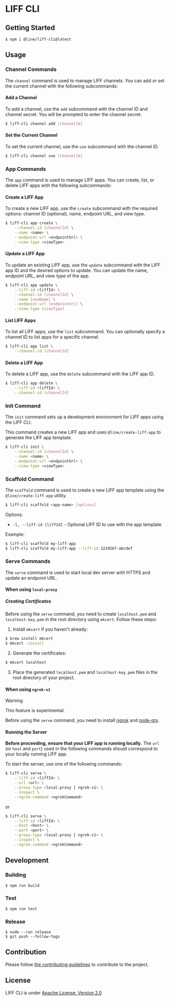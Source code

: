 # LIFF CLI

## Getting Started

```
$ npm i @line/liff-cli@latest
```

## Usage

### Channel Commands

The `channel` command is used to manage LIFF channels. You can add or set the current channel with the following subcommands:

#### Add a Channel

To add a channel, use the `add` subcommand with the channel ID and channel secret. You will be prompted to enter the channel secret.

```sh
$ liff-cli channel add [channelId]
```

#### Set the Current Channel

To set the current channel, use the `use` subcommand with the channel ID.

```sh
$ liff-cli channel use [channelId]
```

### App Commands

The `app` command is used to manage LIFF apps. You can create, list, or delete LIFF apps with the following subcommands:

#### Create a LIFF App

To create a new LIFF app, use the `create` subcommand with the required options: channel ID (optional), name, endpoint URL, and view type.

```sh
$ liff-cli app create \
    --channel-id [channelId] \
    --name <name> \
    --endpoint-url <endpointUrl> \
    --view-type <viewType>
```

#### Update a LIFF App

To update an existing LIFF app, use the `update` subcommand with the LIFF app ID and the desired options to update. You can update the name, endpoint URL, and view type of the app.

```sh
$ liff-cli app update \
    --liff-id <liffId> \
    --channel-id [channelId] \
    --name [newName] \
    --endpoint-url [endpointUrl] \
    --view-type [viewType]
```

#### List LIFF Apps

To list all LIFF apps, use the `list` subcommand. You can optionally specify a channel ID to list apps for a specific channel.

```sh
$ liff-cli app list \
    --channel-id [channelId]
```

#### Delete a LIFF App

To delete a LIFF app, use the `delete` subcommand with the LIFF app ID.

```sh
$ liff-cli app delete \
    --liff-id <liffId> \
    --channel-id [channelId]
```

### Init Command

The `init` command sets up a development environment for LIFF apps using the LIFF CLI.

This command creates a new LIFF app and uses `@line/create-liff-app` to generate the LIFF app template.

```sh
$ liff-cli init \
    --channel-id [channelId] \
    --name <name> \
    --endpoint-url <endpointUrl> \
    --view-type <viewType>
```

### Scaffold Command

The `scaffold` command is used to create a new LIFF app template using the `@line/create-liff-app` utility.

```sh
$ liff-cli scaffold <app-name> [options]
```

Options:

- `-l, --liff-id [liffId]` - Optional LIFF ID to use with the app template

Example:

```sh
$ liff-cli scaffold my-liff-app
$ liff-cli scaffold my-liff-app --liff-id 1234567-abcdef
```

### Serve Commands

The `serve` command is used to start local dev server with HTTPS and update an endpoint URL.

#### When using `local-proxy`

##### Creating Certificates

Before using the `serve` command, you need to create `localhost.pem` and `localhost-key.pem` in the root directory using `mkcert`. Follow these steps:

1. Install `mkcert` if you haven't already:

```sh
$ brew install mkcert
$ mkcert -install
```

2. Generate the certificates:

```sh
$ mkcert localhost
```

3. Place the generated `localhost.pem` and `localhost-key.pem` files in the root directory of your project.

#### When using `ngrok-v1`

> [!WARNING]
> This feature is experimental.

Before using the `serve` command, you need to install [ngrok](https://github.com/inconshreveable/ngrok) and [node-pty](https://www.npmjs.com/package/node-pty).

#### Running the Server

**Before proceeding, ensure that your LIFF app is running locally.** The `url` (or `host` and `port`) used in the following commands should correspond to your locally running LIFF app.

To start the server, use one of the following commands:

```sh
$ liff-cli serve \
    --liff-id <liffId> \
    --url <url> \
    --proxy-type <local-proxy | ngrok-v1> \
    --inspect \
    --ngrok-command <ngrokCommand>
```

or

```sh
$ liff-cli serve \
    --liff-id <liffId> \
    --host <host> \
    --port <port> \
    --proxy-type <local-proxy | ngrok-v1> \
    --inspect \
    --ngrok-command <ngrokCommand>
```

## Development

### Building

```
$ npm run build
```

### Test

```
$ npm run test
```

### Release

```
$ node --run release
$ git push --follow-tags
```

## Contribution

Please follow [the contributing guidelines](CONTRIBUTING.md) to contribute to the project.

## License

LIFF CLI is under [Apache License, Version 2.0](LICENSE)
